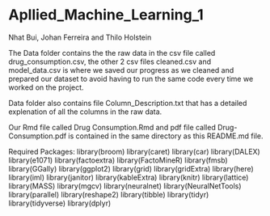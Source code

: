 # Apllied_Machine_Learning_1
Nhat Bui, Johan Ferreira and Thilo Holstein

The Data folder contains the the raw data in the csv file called 
drug_consumption.csv, the other 2 csv files cleaned.csv and model_data.csv is
where we saved our progress as we cleaned and prepared our dataset to avoid 
having to run the same code every time we worked on the project.

Data folder also contains file Column_Description.txt that has a detailed 
explenation of all the columns in the raw data.

Our Rmd file called Drug Consumption.Rmd and pdf file called
Drug-Consumption.pdf is contained in the same directory as this
README.md file.

Required Packages:
library(broom)
library(caret)
library(car)
library(DALEX)
library(e1071)
library(factoextra)
library(FactoMineR)
library(fmsb)
library(GGally)
library(ggplot2)
library(grid)
library(gridExtra)
library(here)
library(iml)
library(janitor)
library(kableExtra)
library(knitr)
library(lattice)
library(MASS)
library(mgcv)
library(neuralnet)
library(NeuralNetTools)
library(parallel)
library(reshape2)
library(tibble)
library(tidyr)
library(tidyverse)
library(dplyr)
